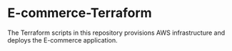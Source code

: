 # E-commerce-Terraform

The Terraform scripts in this repository provisions AWS infrastructure and deploys the E-commerce application.
